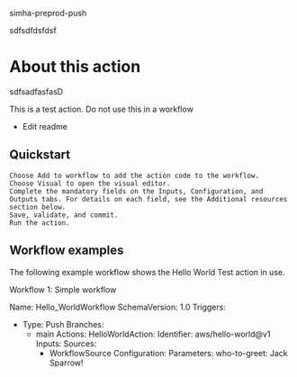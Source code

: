 simha-preprod-push



sdfsdfdsfdsf
# About this action
sdfsadfasfasD

This is a test action. Do not use this in a workflow

- Edit readme

## Quickstart

    Choose Add to workflow to add the action code to the workflow.
    Choose Visual to open the visual editor.
    Complete the mandatory fields on the Inputs, Configuration, and Outputs tabs. For details on each field, see the Additional resources section below.
    Save, validate, and commit.
    Run the action.



## Workflow examples

The following example workflow shows the Hello World Test action in use.

Workflow 1: Simple workflow

Name: Hello_WorldWorkflow
SchemaVersion: 1.0
Triggers:
- Type: Push
  Branches:
    - main
Actions:
  HelloWorldAction:
    Identifier: aws/hello-world@v1
    Inputs:
      Sources:
        - WorkflowSource
    Configuration:
      Parameters:
        who-to-greet: Jack Sparrow!
